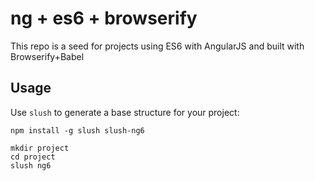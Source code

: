 # ng + es6 + browserify

This repo is a seed for projects using ES6 with AngularJS and built with Browserify+Babel

## Usage

Use `slush` to generate a base structure for your project:

```
npm install -g slush slush-ng6

mkdir project
cd project
slush ng6

```